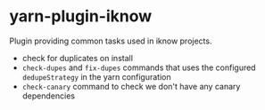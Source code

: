 # yarn-plugin-iknow

Plugin providing common tasks used in iknow projects.

 * check for duplicates on install
 * `check-dupes` and `fix-dupes` commands that uses the configured
   `dedupeStrategy` in the yarn configuration
 * `check-canary` command to check we don't have any canary dependencies
